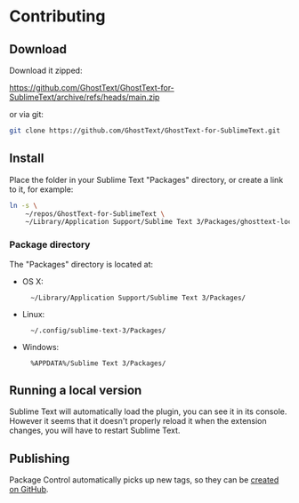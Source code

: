 # Contributing


## Download

Download it zipped:

https://github.com/GhostText/GhostText-for-SublimeText/archive/refs/heads/main.zip

or via git:

```sh
git clone https://github.com/GhostText/GhostText-for-SublimeText.git
```

## Install

Place the folder in your Sublime Text "Packages" directory, or create a link to it, for example:

```sh
ln -s \
    ~/repos/GhostText-for-SublimeText \
    ~/Library/Application Support/Sublime Text 3/Packages/ghosttext-local
```

### Package directory

The "Packages" directory is located at:

* OS X:

        ~/Library/Application Support/Sublime Text 3/Packages/

* Linux:

        ~/.config/sublime-text-3/Packages/

* Windows:

        %APPDATA%/Sublime Text 3/Packages/

## Running a local version

Sublime Text will automatically load the plugin, you can see it in its console. However it seems that it doesn't properly reload it when the extension changes, you will have to restart Sublime Text.

## Publishing

Package Control automatically picks up new tags, so they can be [created on GitHub](https://github.com/GhostText/GhostText-for-SublimeText/releases/new).
